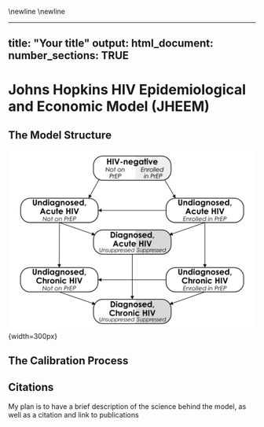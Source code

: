\newline
\newline

---
title: "Your title"
output: 
  html_document:
    number_sections: TRUE
---

# Johns Hopkins HIV Epidemiological and Economic Model (JHEEM)


## The Model Structure

![Schematic of Model Struction](rmd_resources/about/model_unit.png){width=300px}


## The Calibration Process

## Citations
My plan is to have a brief description of the science behind the model, as well as a citation and link to publications

